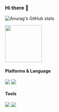 ### Hi there 👋

![Anurag's GitHub stats](https://github-readme-stats.vercel.app/api?username=jaydks&show_icons=true&theme=radical)

<a href="https://github.com/jaydks"><img align="center" style="height:120px" src="https://github-readme-stats.vercel.app/api/top-langs/?username=jaydks&layout=compact&hide_border=true&bg_color=30,91eae4,86A8E7&title_color=fff&text_color=fff" /></a> 

#### Platforms & Language  
<img src="https://img.shields.io/badge/Android-3DDC84?style=flat-square&logo=Android&logoColor=white"/>  <img src="https://img.shields.io/badge/Kotlin-7F52FF?style=flat-square&logo=Kotlin&logoColor=white"/>

#### Tools  
<img src="https://img.shields.io/badge/Git-F05032?style=flat-square&logo=Android&logoColor=white"/>  <img src="https://img.shields.io/badge/Slack-4A154B?style=flat-square&logo=Slack&logoColor=white"/>  
